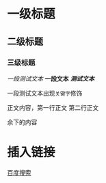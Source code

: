 # 一级标题
## 二级标题
### 三级标题

*一段测试文本*
**一段文本**
***测试文本***

一段测试文本出现`关键字`修饰

正文内容，第一行正文
第二行正文


余下的内容

# 插入链接
[百度搜索](https://www.baidu.com "爷爷在此")

